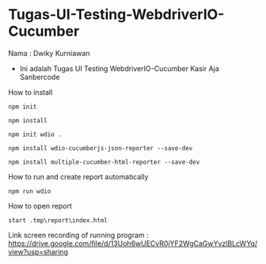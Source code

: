 # Tugas-UI-Testing-WebdriverIO-Cucumber
Nama : Dwiky Kurniawan
- Ini adalah Tugas UI Testing WebdriverIO-Cucumber Kasir Aja Sanbercode

How to install
```
npm init
```
```
npm install
```
```
npm init wdio .
```
```
npm install wdio-cucumberjs-json-reporter --save-dev
```
```
npm install multiple-cucumber-html-reporter --save-dev
```

How to run and create report automatically
```
npm run wdio
```

How to open report
```
start .tmp\report\index.html
```

Link screen recording of running program : https://drive.google.com/file/d/13Uoh6wUECvR0jYF2WgCaGwYvzlBLcWYq/view?usp=sharing
